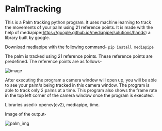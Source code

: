 # PalmTracking

This is a Palm tracking python program. It uses machine learning to track the movements of your palm using 21 reference points. It is made with the help of mediapipe(https://google.github.io/mediapipe/solutions/hands) a library built by google.

Download mediapipe with the following command- 
    ```pip install mediapipe```

The palm is tracked using 21 reference points. These reference points are predefined. The reference points are as follows-

![image](https://user-images.githubusercontent.com/47482433/121740885-5bd25a80-cb1b-11eb-8501-9270fb396746.png)

After executing the program a camera window will open up, you will be able to see your palm/s being tracked in this camera window. The program is able to track only 2 palms at a time. This program also shows the frame rate in the top left corner of the camera window once the program is executed.

Libraries used-> opencv(cv2), mediapipe, time.

Image of the output-

![palm_img](https://user-images.githubusercontent.com/47482433/121741927-cafc7e80-cb1c-11eb-86b4-122df81206f1.jpeg)

